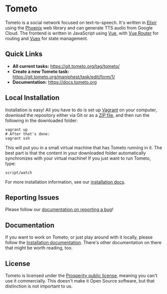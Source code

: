 # Tometo

Tometo is a social network focused on text-to-speech. It's written in
[Elixir](https://elixir-lang.org) using the
[Phoenix](https://phoenixframework.org) web library and can generate TTS
audio from Google Cloud. The frontend is written in JavaScript using
[Vue](https://vuejs.org), with [Vue Router](https://router.vuejs.org) for routing
and [Vuex](https://vuex.vuejs.org) for state management.

## Quick Links

- **All current tasks:** https://git.tometo.org/tag/tometo/
- **Create a new Tometo task:** https://git.tometo.org/maniphest/task/edit/form/1/
- **Documentation:** https://docs.tometo.org

## Local Installation

Installation is easy! All you have to do is set up
[Vagrant](https://vagrantup.com) on your computer, download the repository
either via Git or as a [ZIP
file](https://github.com/tometoproject/tometo/archive/master.zip), and then run
the following in the downloaded folder:

```
vagrant up
# After that's done:
vagrant ssh
```

This will put you in a small virtual machine that has Tometo running in it. The
best part is that the content in your downloaded folder automatically
synchronizes with your virtual machine! If you just want to run Tometo, type:

```
script/watch
```

For more installation information, see our [installation
docs](https://docs.tometo.org/installation.html).

## Reporting Issues

Please follow our [documentation on reporting a bug](https://docs.tometo.org/contributing/bug.html)!

## Documentation

If you want to work on Tometo, or just play around with it locally, please
follow the [Installation documentation](https://docs.tometo.org/installation.html).
There's other documentation on there that might be worth reading, too.

## License

Tometo is licensed under the [Prosperity public license](https://prosperitylicense.com/), meaning you
can't use it commercially. This doesn't make it Open Source software, but that
distinction is not important to us.
